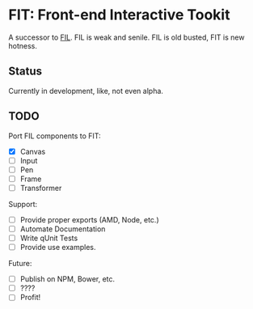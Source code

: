 # FIT: Front-end Interactive Tookit

A successor to [FIL](https://github.com/dannygarcia/fil). FIL is weak and senile. FIL is old busted, FIT is new hotness.

## Status

Currently in development, like, not even alpha.

## TODO

Port FIL components to FIT:

- [x] Canvas
- [ ] Input
- [ ] Pen
- [ ] Frame
- [ ] Transformer

Support:

- [ ] Provide proper exports (AMD, Node, etc.)
- [ ] Automate Documentation
- [ ] Write qUnit Tests
- [ ] Provide use examples.

Future:
- [ ] Publish on NPM, Bower, etc.
- [ ] ????
- [ ] Profit!
